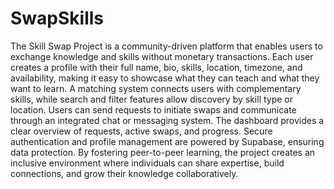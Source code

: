 # SwapSkills

The Skill Swap Project is a community-driven platform that enables users to exchange knowledge and skills without monetary transactions. Each user creates a profile with their full name, bio, skills, location, timezone, and availability, making it easy to showcase what they can teach and what they want to learn. A matching system connects users with complementary skills, while search and filter features allow discovery by skill type or location. Users can send requests to initiate swaps and communicate through an integrated chat or messaging system. The dashboard provides a clear overview of requests, active swaps, and progress. Secure authentication and profile management are powered by Supabase, ensuring data protection. By fostering peer-to-peer learning, the project creates an inclusive environment where individuals can share expertise, build connections, and grow their knowledge collaboratively.
